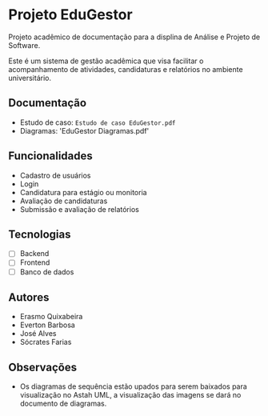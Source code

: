 # Projeto EduGestor
Projeto acadêmico de documentação para a displina de Análise e Projeto de Software.

Este é um sistema de gestão acadêmica que visa facilitar o acompanhamento de atividades, candidaturas e relatórios no ambiente universitário.

## Documentação
- Estudo de caso: `Estudo de caso EduGestor.pdf`
- Diagramas: 'EduGestor Diagramas.pdf'

## Funcionalidades
- Cadastro de usuários
- Login
- Candidatura para estágio ou monitoria
- Avaliação de candidaturas
- Submissão e avaliação de relatórios

## Tecnologias
- [ ] Backend
- [ ] Frontend
- [ ] Banco de dados

## Autores
- Erasmo Quixabeira
- Everton Barbosa
- José Alves
- Sócrates Farias

## Observações
- Os diagramas de sequência estão upados para serem baixados para visualização no Astah UML, a visualização das imagens se dará no documento de diagramas.
